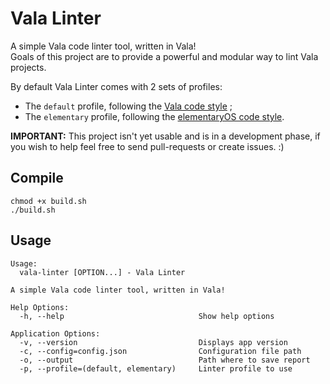 # Vala Linter
A simple Vala code linter tool, written in Vala!  
Goals of this project are to provide a powerful and modular way to lint Vala projects.

By default Vala Linter comes with 2 sets of profiles:
* The `default` profile, following the [Vala code style] ;
* The `elementary` profile, following the [elementaryOS code style].

**IMPORTANT:** This project isn't yet usable and is in a development phase, if you wish to help feel free to send pull-requests or create issues. :)

## Compile
```shell
chmod +x build.sh
./build.sh
```

## Usage
```
Usage:
  vala-linter [OPTION...] - Vala Linter

A simple Vala code linter tool, written in Vala!

Help Options:
  -h, --help                              Show help options

Application Options:
  -v, --version                           Displays app version
  -c, --config=config.json                Configuration file path
  -o, --output                            Path where to save report
  -p, --profile=(default, elementary)     Linter profile to use
```

[Vala code style]: https://wiki.gnome.org/Projects/Vala/Hacking#Coding_Style
[elementaryOS code style]: https://elementary.io/docs/code/reference#code-style

